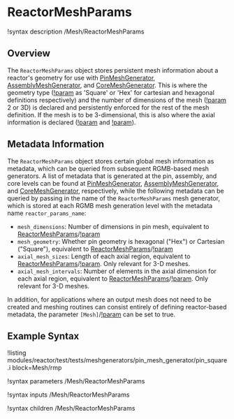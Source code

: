 # ReactorMeshParams

!syntax description /Mesh/ReactorMeshParams

## Overview

The `ReactorMeshParams` object stores persistent mesh information about a reactor's geometry for use with [PinMeshGenerator](/PinMeshGenerator.md), [AssemblyMeshGenerator](/AssemblyMeshGenerator.md), and [CoreMeshGenerator](/CoreMeshGenerator.md). This is where the geometry type ([!param](/Mesh/ReactorMeshParams/geom) as 'Square' or 'Hex' for cartesian and hexagonal definitions respectively) and the number of dimensions of the mesh ([!param](/Mesh/ReactorMeshParams/dim) 2 or 3D) is declared and persistently enforced for the rest of the mesh definition. If the mesh is to be 3-dimensional, this is also where the axial information is declared ([!param](/Mesh/ReactorMeshParams/axial_regions) and [!param](/Mesh/ReactorMeshParams/axial_mesh_intervals)).

## Metadata Information

The `ReactorMeshParams` object stores certain global mesh information as metadata, which can be queried from subsequent RGMB-based mesh generators. A list of metadata that is generated at the pin, assembly, and core levels can be found at [PinMeshGenerator](/PinMeshGenerator.md), [AssemblyMeshGenerator](/AssemblyMeshGenerator.md), and [CoreMeshGenerator](/CoreMeshGenerator.md), respectively, while the following metadata can be queried by passing in the name of the `ReactorMeshParams` mesh generator, which is stored at each RGMB mesh generation level with the metadata name `reactor_params_name`:

- `mesh_dimensions`: Number of dimensions in pin mesh, equivalent to  [ReactorMeshParams](ReactorMeshParams.md)/[!param](/Mesh/ReactorMeshParams/dim)
- `mesh_geometry`: Whether pin geometry is hexagonal ("Hex") or Cartesian ("Square"), equivalent to  [ReactorMeshParams](ReactorMeshParams.md)/[!param](/Mesh/ReactorMeshParams/geom)
- `axial_mesh_sizes`: Length of each axial region, equivalent to  [ReactorMeshParams](ReactorMeshParams.md)/[!param](/Mesh/ReactorMeshParams/axial_regions). Only relevant for 3-D meshes.
- `axial_mesh_intervals`: Number of elements in the axial dimension for each axial region, equivalent to [ReactorMeshParams](ReactorMeshParams.md)/[!param](/Mesh/ReactorMeshParams/axial_mesh_intervals). Only relevant for 3-D meshes.

In addition, for applications where an output mesh does not need to be created and meshing routines can consist entirely of defining reactor-based metadata, the parameter `[Mesh]`/[!param](/Mesh/data_only) can be set to true.

## Example Syntax

!listing modules/reactor/test/tests/meshgenerators/pin_mesh_generator/pin_square.i block=Mesh/rmp

!syntax parameters /Mesh/ReactorMeshParams

!syntax inputs /Mesh/ReactorMeshParams

!syntax children /Mesh/ReactorMeshParams
